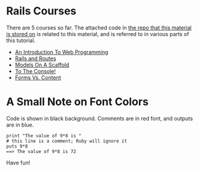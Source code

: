 # Rails Courses

There are 5 courses so far. The attached code in [the repo that this material is stored on](https://github.com/siruguri/railsschool-catchup-rails) is related to this material, and is referred to in various parts of this tutorial.

* [An Introduction To Web Programming](introduction_to_web_programming.html)
* [Rails and Routes](rails_and_routes.html)
* [Models On A Scaffold](models_on_a_scaffold.html)
* [To The Console!](to_the_console.html)
* [Forms Vs. Content](forms_vs_content.html)

# A Small Note on Font Colors

Code is shown in black background. Comments are in red font, and outputs are in blue.

    print "The value of 9*8 is "
    # this line is a comment; Ruby will ignore it
    puts 9*8
    ==> The value of 9*8 is 72

Have fun!
